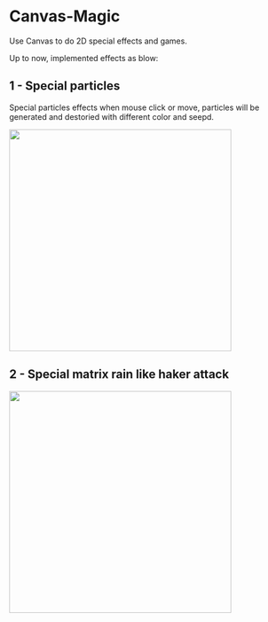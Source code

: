 # Canvas-Magic
Use Canvas to do 2D special effects and games.

Up to now, implemented effects as blow:
## 1 - Special particles
Special particles effects when mouse click or move, particles will be generated and destoried with different color and seepd.

<img src="canvas/1-particles/particles.gif" width="400" height="400" />

## 2 - Special matrix rain like haker attack
<img src="canvas/2-codeRain/CodeRain.gif" width="400" height="400" />
